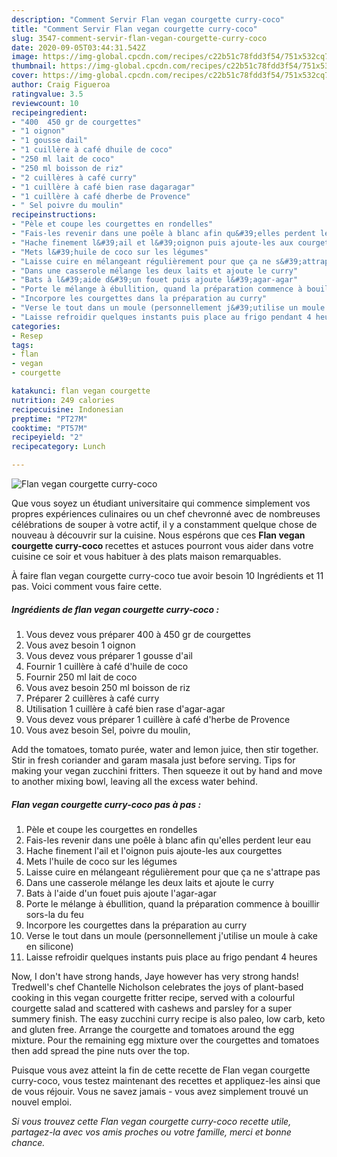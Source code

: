 ```yaml
---
description: "Comment Servir Flan vegan courgette curry-coco"
title: "Comment Servir Flan vegan courgette curry-coco"
slug: 3547-comment-servir-flan-vegan-courgette-curry-coco
date: 2020-09-05T03:44:31.542Z
image: https://img-global.cpcdn.com/recipes/c22b51c78fdd3f54/751x532cq70/flan-vegan-courgette-curry-coco-photo-principale-de-la-recette.jpg
thumbnail: https://img-global.cpcdn.com/recipes/c22b51c78fdd3f54/751x532cq70/flan-vegan-courgette-curry-coco-photo-principale-de-la-recette.jpg
cover: https://img-global.cpcdn.com/recipes/c22b51c78fdd3f54/751x532cq70/flan-vegan-courgette-curry-coco-photo-principale-de-la-recette.jpg
author: Craig Figueroa
ratingvalue: 3.5
reviewcount: 10
recipeingredient:
- "400  450 gr de courgettes"
- "1 oignon"
- "1 gousse dail"
- "1 cuillère à café dhuile de coco"
- "250 ml lait de coco"
- "250 ml boisson de riz"
- "2 cuillères à café curry"
- "1 cuillère à café bien rase dagaragar"
- "1 cuillère à café dherbe de Provence"
- " Sel poivre du moulin"
recipeinstructions:
- "Pèle et coupe les courgettes en rondelles"
- "Fais-les revenir dans une poêle à blanc afin qu&#39;elles perdent leur eau"
- "Hache finement l&#39;ail et l&#39;oignon puis ajoute-les aux courgettes"
- "Mets l&#39;huile de coco sur les légumes"
- "Laisse cuire en mélangeant régulièrement pour que ça ne s&#39;attrape pas"
- "Dans une casserole mélange les deux laits et ajoute le curry"
- "Bats à l&#39;aide d&#39;un fouet puis ajoute l&#39;agar-agar"
- "Porte le mélange à ébullition, quand la préparation commence à bouillir sors-la du feu"
- "Incorpore les courgettes dans la préparation au curry"
- "Verse le tout dans un moule (personnellement j&#39;utilise un moule à cake en silicone)"
- "Laisse refroidir quelques instants puis place au frigo pendant 4 heures"
categories:
- Resep
tags:
- flan
- vegan
- courgette

katakunci: flan vegan courgette 
nutrition: 249 calories
recipecuisine: Indonesian
preptime: "PT27M"
cooktime: "PT57M"
recipeyield: "2"
recipecategory: Lunch

---
```



![Flan vegan courgette curry-coco](https://img-global.cpcdn.com/recipes/c22b51c78fdd3f54/751x532cq70/flan-vegan-courgette-curry-coco-photo-principale-de-la-recette.jpg)

Que vous soyez un étudiant universitaire qui commence simplement vos propres expériences culinaires ou un chef chevronné avec de nombreuses célébrations de souper à votre actif, il y a constamment quelque chose de nouveau à découvrir sur la cuisine. Nous espérons que ces <strong> Flan vegan courgette curry-coco </strong> recettes et astuces pourront vous aider dans votre cuisine ce soir et vous habituer à des plats maison remarquables.

<!--inarticleads1-->

À faire flan vegan courgette curry-coco tue avoir besoin 10 Ingrédients et 11 pas. Voici comment vous faire cette.

##### Ingrédients de flan vegan courgette curry-coco :

1. Vous devez vous préparer 400 à 450 gr de courgettes
1. Vous avez besoin 1 oignon
1. Vous devez vous préparer 1 gousse d&#39;ail
1. Fournir 1 cuillère à café d&#39;huile de coco
1. Fournir 250 ml lait de coco
1. Vous avez besoin 250 ml boisson de riz
1. Préparer 2 cuillères à café curry
1. Utilisation 1 cuillère à café bien rase d&#39;agar-agar
1. Vous devez vous préparer 1 cuillère à café d&#39;herbe de Provence
1. Vous avez besoin  Sel, poivre du moulin,


Add the tomatoes, tomato purée, water and lemon juice, then stir together. Stir in fresh coriander and garam masala just before serving. Tips for making your vegan zucchini fritters. Then squeeze it out by hand and move to another mixing bowl, leaving all the excess water behind. 

<!--inarticleads2-->

##### Flan vegan courgette curry-coco pas à pas :

1. Pèle et coupe les courgettes en rondelles
1. Fais-les revenir dans une poêle à blanc afin qu&#39;elles perdent leur eau
1. Hache finement l&#39;ail et l&#39;oignon puis ajoute-les aux courgettes
1. Mets l&#39;huile de coco sur les légumes
1. Laisse cuire en mélangeant régulièrement pour que ça ne s&#39;attrape pas
1. Dans une casserole mélange les deux laits et ajoute le curry
1. Bats à l&#39;aide d&#39;un fouet puis ajoute l&#39;agar-agar
1. Porte le mélange à ébullition, quand la préparation commence à bouillir sors-la du feu
1. Incorpore les courgettes dans la préparation au curry
1. Verse le tout dans un moule (personnellement j&#39;utilise un moule à cake en silicone)
1. Laisse refroidir quelques instants puis place au frigo pendant 4 heures


Now, I don&#39;t have strong hands, Jaye however has very strong hands! Tredwell&#39;s chef Chantelle Nicholson celebrates the joys of plant-based cooking in this vegan courgette fritter recipe, served with a colourful courgette salad and scattered with cashews and parsley for a super summery finish. The easy zucchini curry recipe is also paleo, low carb, keto and gluten free. Arrange the courgette and tomatoes around the egg mixture. Pour the remaining egg mixture over the courgettes and tomatoes then add spread the pine nuts over the top. 

<!--inarticleads1-->

<p>
Puisque vous avez atteint la fin de cette recette de Flan vegan courgette curry-coco, vous testez maintenant des recettes et appliquez-les ainsi que de vous réjouir. Vous ne savez jamais - vous avez simplement trouvé un nouvel emploi.
</p>

<p>
<i>Si vous trouvez cette Flan vegan courgette curry-coco recette utile, partagez-la avec vos amis proches ou votre famille, merci et bonne chance.</i>
</p>
